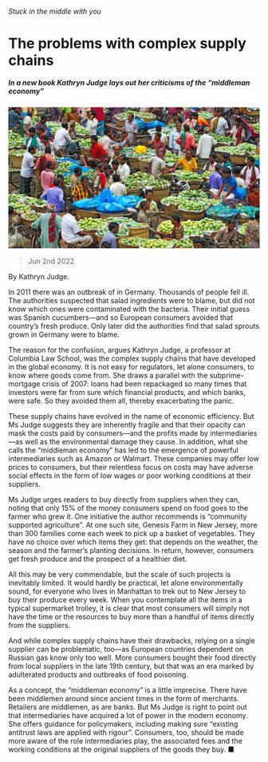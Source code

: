 ###### Stuck in the middle with you

# The problems with complex supply chains 

##### In a new book Kathryn Judge lays out her criticisms of the “middleman economy” 

![image](images/20220604_CUP003.jpg) 

> Jun 2nd 2022 

By Kathryn Judge. 

In 2011 there was an outbreak of in Germany. Thousands of people fell ill. The authorities suspected that salad ingredients were to blame, but did not know which ones were contaminated with the bacteria. Their initial guess was Spanish cucumbers—and so European consumers avoided that country’s fresh produce. Only later did the authorities find that salad sprouts grown in Germany were to blame. 

The reason for the confusion, argues Kathryn Judge, a professor at Columbia Law School, was the complex supply chains that have developed in the global economy. It is not easy for regulators, let alone consumers, to know where goods come from. She draws a parallel with the subprime-mortgage crisis of 2007: loans had been repackaged so many times that investors were far from sure which financial products, and which banks, were safe. So they avoided them all, thereby exacerbating the panic.

These supply chains have evolved in the name of economic efficiency. But Ms Judge suggests they are inherently fragile and that their opacity can mask the costs paid by consumers—and the profits made by intermediaries—as well as the environmental damage they cause. In addition, what she calls the “middleman economy” has led to the emergence of powerful intermediaries such as Amazon or Walmart. These companies may offer low prices to consumers, but their relentless focus on costs may have adverse social effects in the form of low wages or poor working conditions at their suppliers. 

Ms Judge urges readers to buy directly from suppliers when they can, noting that only 15% of the money consumers spend on food goes to the farmer who grew it. One initiative the author recommends is “community supported agriculture”. At one such site, Genesis Farm in New Jersey, more than 300 families come each week to pick up a basket of vegetables. They have no choice over which items they get: that depends on the weather, the season and the farmer’s planting decisions. In return, however, consumers get fresh produce and the prospect of a healthier diet.

All this may be very commendable, but the scale of such projects is inevitably limited. It would hardly be practical, let alone environmentally sound, for everyone who lives in Manhattan to trek out to New Jersey to buy their produce every week. When you contemplate all the items in a typical supermarket trolley, it is clear that most consumers will simply not have the time or the resources to buy more than a handful of items directly from the suppliers. 

And while complex supply chains have their drawbacks, relying on a single supplier can be problematic, too—as European countries dependent on Russian gas know only too well. More consumers bought their food directly from local suppliers in the late 19th century, but that was an era marked by adulterated products and outbreaks of food poisoning. 

As a concept, the “middleman economy” is a little imprecise. There have been middlemen around since ancient times in the form of merchants. Retailers are middlemen, as are banks. But Ms Judge is right to point out that intermediaries have acquired a lot of power in the modern economy. She offers guidance for policymakers, including making sure “existing antitrust laws are applied with rigour”. Consumers, too, should be made more aware of the role intermediaries play, the associated fees and the working conditions at the original suppliers of the goods they buy. ■

